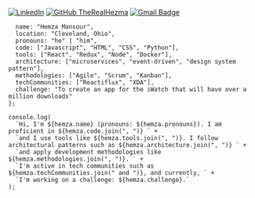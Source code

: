 [![LinkedIn](https://img.shields.io/badge/LinkedIn-Hemza%20Mansour-blue?logo=linkedin&style=flat-square)](https://www.linkedin.com/in/hemza-mansour-038a2521a/)
[![GitHub TheRealHezma](https://img.shields.io/github/followers/TheRealHezma?label=follow&style=social)](https://github.com/TheRealHezma)
[![Gmail Badge](https://img.shields.io/badge/Gmail-hezmam6%40gmail.com-red?logo=gmail&style=flat-square)](mailto:hezmam6@gmail.com)


```const hemza = {
  name: "Hemza Mansour",
  location: "Cleveland, Ohio",
  pronouns: "he" | "him",
  code: ["Javascript", "HTML", "CSS", "Python"],
  tools: ["React", "Redux", "Node", "Docker"],
  architecture: ["microservices", "event-driven", "design system pattern"],
  methodologies: ["Agile", "Scrum", "Kanban"],
  techCommunities: ["Reactiflux", "XDA"],
  challenge: "To create an app for the iWatch that will have over a million downloads"
};

console.log(
  `Hi, I'm ${hemza.name} (pronouns: ${hemza.pronouns}). I am proficient in ${hemza.code.join(", ")} ` +
  `and I use tools like ${hemza.tools.join(", ")}. I follow architectural patterns such as ${hemza.architecture.join(", ")} ` +
  `and apply development methodologies like ${hemza.methodologies.join(", ")}. ` +
  `I'm active in tech communities such as ${hemza.techCommunities.join(" and ")}, and currently, ` +
  `I'm working on a challenge: ${hemza.challenge}.`
);
